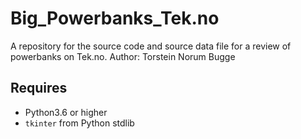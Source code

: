 # Big_Powerbanks_Tek.no
A repository for the source code and source data file for a review of powerbanks on Tek.no. Author: Torstein Norum Bugge

## Requires
- Python3.6 or higher
- `tkinter` from Python stdlib
